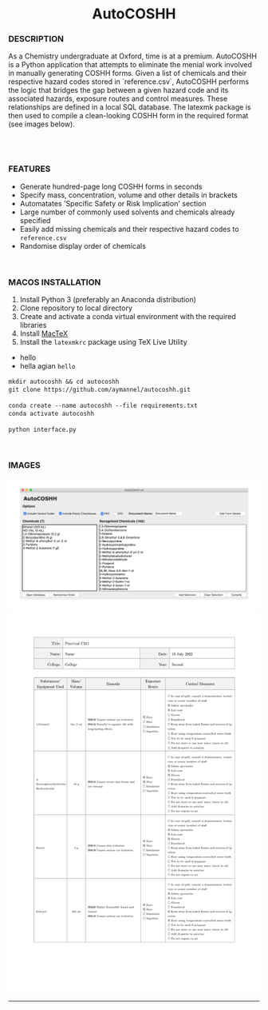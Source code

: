 <h1 align = "center">AutoCOSHH</h1>

<h3>DESCRIPTION</h3>
As a Chemistry undergraduate at Oxford, time is at a premium. AutoCOSHH is a Python application that attempts to eliminate the menial work involved in manually generating COSHH forms. Given a list of chemicals and their respective hazard codes stored in `reference.csv`, AutoCOSHH performs the logic that bridges the gap between a given hazard code and its associated hazards, exposure routes and control measures. These relationships are defined in a local SQL database. The latexmk package is then used to compile a clean-looking COSHH form in the required format (see images below).

</br></br>
<h3>FEATURES</h3>

* Generate hundred-page long COSHH forms in seconds
* Specify mass, concentration, volume and other details in brackets
* Automatates 'Specific Safety or Risk Implication' section
* Large number of commonly used solvents and chemicals already specified
* Easily add missing chemicals and their respective hazard codes to `reference.csv`
* Randomise display order of chemicals

</br>
<h3>MACOS INSTALLATION</h3>

1. Install Python 3 (preferably an Anaconda distribution)
2. Clone repository to local directory
3. Create and activate a conda virtual environment with the required libraries
4. Install [MacTeX](https://tug.org/mactex/)
5. Install the `latexmkrc` package using TeX Live Utility

* hello
* hella agian `hello`

```
mkdir autocoshh && cd autocoshh
git clone https://github.com/aymannel/autocoshh.git

conda create --name autocoshh --file requirements.txt
conda activate autocoshh

python interface.py
```

</br>
<h3>IMAGES</h3>

![projectimage](https://github.com/aymannel/autocoshh/blob/master/img/autocoshh.png?raw=true)
![projectimage](https://github.com/aymannel/autocoshh/blob/master/img/form.png?raw=true)

<hr>
